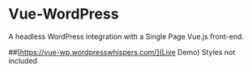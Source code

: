 # Vue-WordPress
A headless WordPress integration with a Single Page Vue.js front-end.

##[https://vue-wp.wordpresswhispers.com/](Live Demo)
Styles not included
